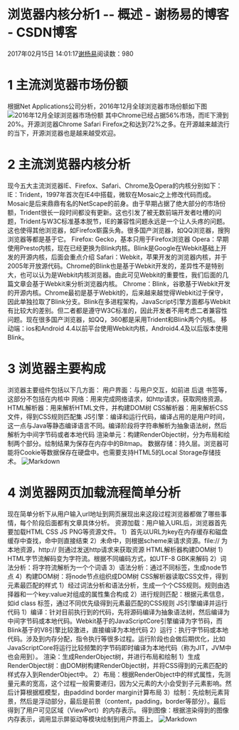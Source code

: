 
# 浏览器内核分析1 -- 概述 - 谢杨易的博客 - CSDN博客

2017年02月15日 14:01:17[谢杨易](https://me.csdn.net/u013510838)阅读数：980



# 1 主流浏览器市场份额
根据Net Applications公司分析，2016年12月全球浏览器市场份额如下图
![2016年12月全球浏览器市场份额](https://img-blog.csdn.net/20170110105844963?watermark/2/text/aHR0cDovL2Jsb2cuY3Nkbi5uZXQvcWlhbnNnMTIz/font/5a6L5L2T/fontsize/400/fill/I0JBQkFCMA==/dissolve/70/gravity/SouthEast)
其中Chrome已经占据56%市场，而IE下滑到20%。开源浏览器Chrome Safari Firefox之和达到72%之多。在开源越来越流行的当下，开源浏览器也是越来越受欢迎。
# 2 主流浏览器内核分析
现今五大主流浏览器IE、Firefox、Safari、Chrome及Opera的内核分别如下：
IE：Trident，1997年首次在IE4中搭载，微软在Mosaic之上修改代码而成。Mosaic是后来鼎鼎有名的NetScape的前身。由于早期占据了绝大部分的市场份额，Trident很长一段时间都没有更新。这也引发了被无数前端开发者吐槽的问题，Trident与W3C标准基本脱节，IE的兼容性问题永远是一个让人头疼的问题。这也使得其他浏览器，如Firefox崭露头角。很多国产浏览器，如QQ浏览器，搜狗浏览器等都是基于它。
Firefox: Gecko，基本只用于Firefox浏览器
Opera：早期使用Presto内核，现在已经更换为Blink内核。Blink是Google在Webkit基础上开发的开源内核，后面会重点介绍
Safari：Webkit，苹果开发的浏览器内核，并于2005年开放源代码。Chrome的Blink也是基于Webkit开发的，差异性不是特别大，也可以认为是Webkit内核浏览器。由此可见Webkit的重要性，我们后面的几篇文章会基于Webkit来分析浏览器内核。
Chrome：Blink，谷歌基于Webkit开发的开源内核。Chrome最初是基于Webkit的，后来越来越觉得Webkit过于保守，因此单独拉取了Blink分支。Blink在多进程架构，JavaScript引擎方面都与Webkit有比较大的差别。但二者都是遵守W3C标准的，因此开发者不用考虑二者兼容性问题。现在很多国产浏览器，如QQ，360都是采用Trident和Blink两个内核。
移动端：ios和Android 4.4以前平台使用Webkit内核，Android4.4及以后版本使用Blink。
# 3 浏览器主要构成
浏览器主要组件包括以下几方面：
用户界面：与用户交互，如前进 后退 书签等，这部分不包括在内核中
网络：用来完成网络请求，如http请求，获取网络资源。
HTML解析器：用来解析HTML文件，并构建DOM树
CSS解析器：用来解析CSS文件，得到CSS规则匹配集
JS引擎：编译和运行代码，编译占用的是用户时间，这一点与Java等静态编译语言不同。编译阶段将字符串解析为抽象语法树，然后解析为中间字节码或者本地代码
渲染单元：构建RenderObject树，分为布局和绘制两个部分。绘制结果为保存在内存中的Bitmap。
数据存储：持久层。浏览器可能将Cookie等数据保存在硬盘中。也需要支持HTML5的Local Storage存储技术。
![Markdown](http://p1.bqimg.com/1949/7c7a09d17f3a4302.png)
# 4 浏览器网页加载流程简单分析
现在简单分析下从用户输入url地址到网页展现出来这段过程浏览器都做了哪些事情，每个阶段后面都有文章具体分析。
资源加载：用户输入URL后，浏览器首先要加载HTML CSS JS PNG等资源文件。
1）首先以URL为key在内存缓存和磁盘缓存中查找，命中则直接结束
2）未命中，则根据scheme来请求资源。file:// 为本地资源，http:// 则通过发送http请求来获取资源
HTML解析器构建DOM树
1）HTML字节流解码变为字符流。根据不同编码方式，如UTF-8 GBK来解码
2）词法分析：将字符流解析为一个个词语
3）语法分析：通过不同标签，生成node节点
4）构建DOM树：将node节点组织成DOM树
CSS解析器读取CSS文件，得到元素最匹配的样式
1）经过词法分析和语法分析，生成一个个CSS规则。规则由选择器和一个key:value对组成的属性集合构成
2）进行规则匹配：根据元素信息，如id class 标签，通过不同优先级得到元素最匹配的CSS规则
JS引擎编译并运行代码
1）编译：针对目前执行到的代码，先将源码编译为抽象语法树，然后编译为中间字节码或本地代码。Webkit基于的JavaScriptCore引擎编译为字节码，而Blink基于的V8引擎比较激进，直接编译为本地代码
2）运行：执行字节码或本地代码。涉及到内存分配，指令执行等很多过程。运行阶段也会做后期优化，比如JavaScriptCore将运行比较频繁的字节码即时编译为本地代码（称为JIT，JVM中也会用到）。
渲染：生成RenderObject树，并进行布局和绘制
1）生成RenderObject树：由DOM树构建RenderObject树，并将CSS得到的元素匹配的样式存入到RenderObject中。
2）布局：根据RenderObject中的样式属性，先测量元素的宽高，这个过程一般需要递归，因为父元素的大小会受到子元素影响。然后计算根据框模型，由paddind border margin计算布局
3）绘制：先绘制元素背景，然后是浮动部分，最后是前景（content，padding，border等部分）。最后得到了用户可见区域（ViewPort）的内存表示。
得到图像：根据渲染得到的图像内存表示，调用显示屏驱动等模块绘制到用户界面上。
![Markdown](http://p1.bpimg.com/1949/86fe40e0fd168110.png)

